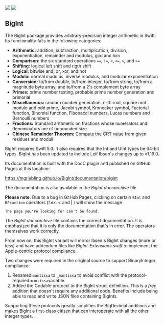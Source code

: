 [![](https://img.shields.io/endpoint?url=https%3A%2F%2Fswiftpackageindex.com%2Fapi%2Fpackages%2Fmgriebling%2FBigInt%2Fbadge%3Ftype%3Dswift-versions)](https://swiftpackageindex.com/mgriebling/BigInt)
[![](https://img.shields.io/endpoint?url=https%3A%2F%2Fswiftpackageindex.com%2Fapi%2Fpackages%2Fmgriebling%2FBigInt%2Fbadge%3Ftype%3Dplatforms)](https://swiftpackageindex.com/mgriebling/BigInt)

## BigInt

The BigInt package provides arbitrary-precision integer arithmetic in Swift.
Its functionality falls in the following categories:

* **Arithmetic:** addition, subtraction, multiplication, division, exponentiation, remainder and modulus, gcd and lcm
* **Comparison:** the six standard operations `==`, `!=`, `<`, `<=`, `>`, and `>=`
* **Shifting:** logical left shift and rigth shift
* **Logical:** bitwise and, or, xor, and not
* **Modulo:** normal modulus, inverse modulus, and modular exponentiation
* **Conversion:** to/from double, to/from integer, to/from string, to/from a magnitude 
    byte array, and to/from a 2's complement byte array
* **Primes:** prime number testing, probable prime number generation and primorial
* **Miscellaneous:** random number generation, n-th root, square root modulo and odd prime,
Jacobi symbol, Kronecker symbol, Factorial function, Binomial function, Fibonacci numbers, Lucas numbers and Bernoulli numbers
* **Fractions:** Standard arithmetic on fractions whose numerators and denominators are of unbounded size
* **Chinese Remainder Theorem:** Compute the CRT value from given residues and moduli

BigInt requires Swift 5.0. It also requires that the Int and UInt types be 64-bit types.
BigInt has been updated to include Leif Ibsen's changes up to v1.19.0.

Its documentation is built with the DocC plugin and published on GitHub Pages at this location:

https://mgriebling.github.io/BigInt/documentation/bigint

The documentation is also available in the *BigInt.doccarchive* file.

**Please note:** Due to a bug in GitHub Pages, clicking on certain `BInt` and `BFraction` operators (f.ex. < and | ) will show the message

    The page you're looking for can't be found.
    
The *BigInt.doccarchive* file contains the correct documentation.
It is emphasized that it is only the documentation that's in error.
The operators themselves work correctly.

From now on, this BigInt variant will mirror Ibsen's BigInt changes (more or less) and have addendum files
like *BigInt-Extensions.swift* to implement the Apple-centric protocol compliance.

Two changes were required in the original source to support BinaryInteger
compliance:

1) Renamed  `mantissa` to `_mantissa` to avoid conflict with the protocol-required 
`mantissa`variable.
2) Added the Codable protocol to the BigInt struct definition. This is a *free*
addition that doesn't require any additional code. Benefits include being able
to read and write JSON files containing BigInts.

Supporting these protocols greatly simplifies the BigDecimal additions and
makes BigInt a first-class citizen that can interoperate with all the other 
integer types.


